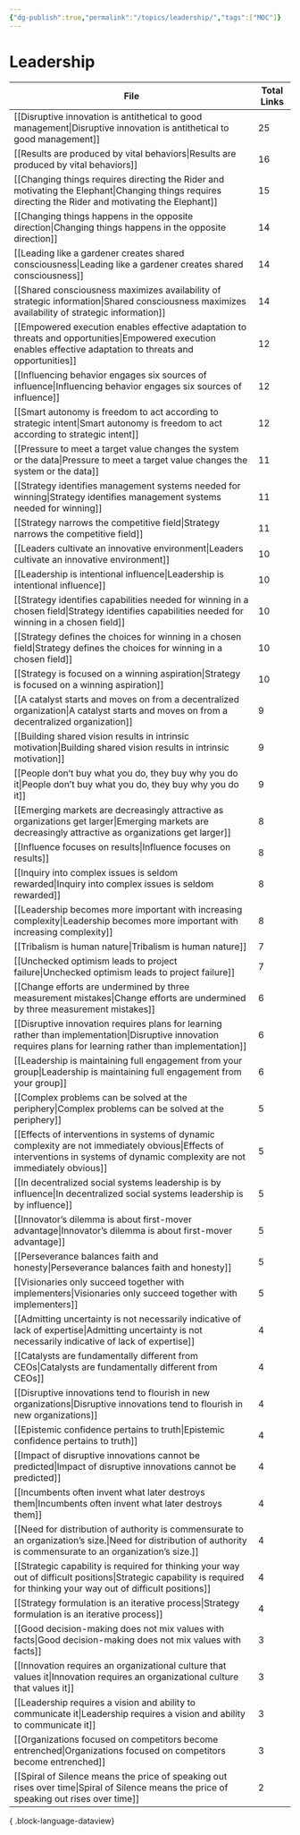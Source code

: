 ```yaml
---
{"dg-publish":true,"permalink":"/topics/leadership/","tags":["MOC"]}
---
```


# Leadership

| File                                                                                                                                                                                | Total Links |
| ----------------------------------------------------------------------------------------------------------------------------------------------------------------------------------- | ----------- |
| [[Disruptive innovation is antithetical to good management\|Disruptive innovation is antithetical to good management]]                                                           | 25          |
| [[Results are produced by vital behaviors\|Results are produced by vital behaviors]]                                                                                             | 16          |
| [[Changing things requires directing the Rider and motivating the Elephant\|Changing things requires directing the Rider and motivating the Elephant]]                           | 15          |
| [[Changing things happens in the opposite direction\|Changing things happens in the opposite direction]]                                                                         | 14          |
| [[Leading like a gardener creates shared consciousness\|Leading like a gardener creates shared consciousness]]                                                                   | 14          |
| [[Shared consciousness maximizes availability of strategic information\|Shared consciousness maximizes availability of strategic information]]                                   | 14          |
| [[Empowered execution enables effective adaptation to threats and opportunities\|Empowered execution enables effective adaptation to threats and opportunities]]                 | 12          |
| [[Influencing behavior engages six sources of influence\|Influencing behavior engages six sources of influence]]                                                                 | 12          |
| [[Smart autonomy is freedom to act according to strategic intent\|Smart autonomy is freedom to act according to strategic intent]]                                               | 12          |
| [[Pressure to meet a target value changes the system or the data\|Pressure to meet a target value changes the system or the data]]                                               | 11          |
| [[Strategy identifies management systems needed for winning\|Strategy identifies management systems needed for winning]]                                                         | 11          |
| [[Strategy narrows the competitive field\|Strategy narrows the competitive field]]                                                                                               | 11          |
| [[Leaders cultivate an innovative environment\|Leaders cultivate an innovative environment]]                                                                                     | 10          |
| [[Leadership is intentional influence\|Leadership is intentional influence]]                                                                                                     | 10          |
| [[Strategy identifies capabilities needed for winning in a chosen field\|Strategy identifies capabilities needed for winning in a chosen field]]                                 | 10          |
| [[Strategy defines the choices for winning in a chosen field\|Strategy defines the choices for winning in a chosen field]]                                                       | 10          |
| [[Strategy is focused on a winning aspiration\|Strategy is focused on a winning aspiration]]                                                                                     | 10          |
| [[A catalyst starts and moves on from a decentralized organization\|A catalyst starts and moves on from a decentralized organization]]                                           | 9           |
| [[Building shared vision results in intrinsic motivation\|Building shared vision results in intrinsic motivation]]                                                               | 9           |
| [[People don’t buy what you do, they buy why you do it\|People don’t buy what you do, they buy why you do it]]                                                                   | 9           |
| [[Emerging markets are decreasingly attractive as organizations get larger\|Emerging markets are decreasingly attractive as organizations get larger]]                           | 8           |
| [[Influence focuses on results\|Influence focuses on results]]                                                                                                                   | 8           |
| [[Inquiry into complex issues is seldom rewarded\|Inquiry into complex issues is seldom rewarded]]                                                                               | 8           |
| [[Leadership becomes more important with increasing complexity\|Leadership becomes more important with increasing complexity]]                                                   | 8           |
| [[Tribalism is human nature\|Tribalism is human nature]]                                                                                                                         | 7           |
| [[Unchecked optimism leads to project failure\|Unchecked optimism leads to project failure]]                                                                                     | 7           |
| [[Change efforts are undermined by three measurement mistakes\|Change efforts are undermined by three measurement mistakes]]                                                     | 6           |
| [[Disruptive innovation requires plans for learning rather than implementation\|Disruptive innovation requires plans for learning rather than implementation]]                   | 6           |
| [[Leadership is maintaining full engagement from your group\|Leadership is maintaining full engagement from your group]]                                                         | 6           |
| [[Complex problems can be solved at the periphery\|Complex problems can be solved at the periphery]]                                                                             | 5           |
| [[Effects of interventions in systems of dynamic complexity are not immediately obvious\|Effects of interventions in systems of dynamic complexity are not immediately obvious]] | 5           |
| [[In decentralized social systems leadership is by influence\|In decentralized social systems leadership is by influence]]                                                       | 5           |
| [[Innovator’s dilemma is about first-mover advantage\|Innovator’s dilemma is about first-mover advantage]]                                                                       | 5           |
| [[Perseverance balances faith and honesty\|Perseverance balances faith and honesty]]                                                                                             | 5           |
| [[Visionaries only succeed together with implementers\|Visionaries only succeed together with implementers]]                                                                     | 5           |
| [[Admitting uncertainty is not necessarily indicative of lack of expertise\|Admitting uncertainty is not necessarily indicative of lack of expertise]]                           | 4           |
| [[Catalysts are fundamentally different from CEOs\|Catalysts are fundamentally different from CEOs]]                                                                             | 4           |
| [[Disruptive innovations tend to flourish in new organizations\|Disruptive innovations tend to flourish in new organizations]]                                                   | 4           |
| [[Epistemic confidence pertains to truth\|Epistemic confidence pertains to truth]]                                                                                               | 4           |
| [[Impact of disruptive innovations cannot be predicted\|Impact of disruptive innovations cannot be predicted]]                                                                   | 4           |
| [[Incumbents often invent what later destroys them\|Incumbents often invent what later destroys them]]                                                                           | 4           |
| [[Need for distribution of authority is commensurate to an organization’s size.\|Need for distribution of authority is commensurate to an organization’s size.]]                 | 4           |
| [[Strategic capability is required for thinking your way out of difficult positions\|Strategic capability is required for thinking your way out of difficult positions]]         | 4           |
| [[Strategy formulation is an iterative process\|Strategy formulation is an iterative process]]                                                                                   | 4           |
| [[Good decision-making does not mix values with facts\|Good decision-making does not mix values with facts]]                                                                     | 3           |
| [[Innovation requires an organizational culture that values it\|Innovation requires an organizational culture that values it]]                                                   | 3           |
| [[Leadership requires a vision and ability to communicate it\|Leadership requires a vision and ability to communicate it]]                                                       | 3           |
| [[Organizations focused on competitors become entrenched\|Organizations focused on competitors become entrenched]]                                                               | 3           |
| [[Spiral of Silence means the price of speaking out rises over time\|Spiral of Silence means the price of speaking out rises over time]]                                         | 2           |

{ .block-language-dataview}

